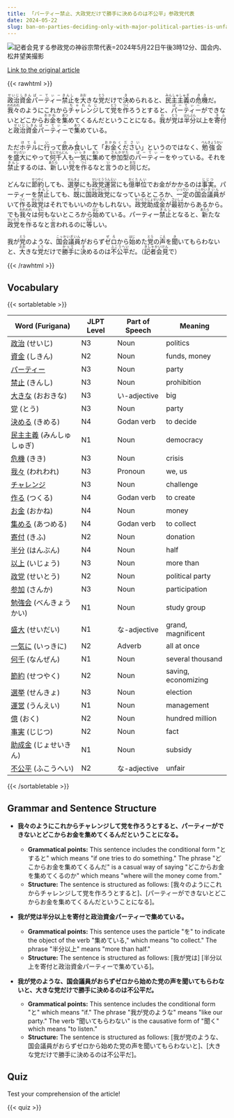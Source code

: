 ```yaml
---
title: 「パーティー禁止、大政党だけで勝手に決めるのは不公平」参政党代表
date: 2024-05-22
slug: ban-on-parties-deciding-only-with-major-political-parties-is-unfair-representative-of-the-opposition-party
---
```


![記者会見する参政党の神谷宗幣代表=2024年5月22日午後3時12分、国会内、松井望美撮影](https://www.asahicom.jp/imgopt/img/a31185fd8d/comm_L/AS20240522003005.jpg "記者会見する参政党の神谷宗幣代表=2024年5月22日午後3時12分、国会内、松井望美撮影")

[Link to the original article](https://asahi.com/articles/ASS5Q2T84S5QUTFK011M.html?iref=pc_politics_top__n)

{{< rawhtml >}}
<p><ruby>政治資金<rt>せいじしきん</rt></ruby><ruby>パーティー<rt>ぱーてぃー</rt>禁止<rt>きんし</rt>を<ruby>大<rt>おお</rt>きな</ruby><ruby>党<rt>とう</rt></ruby>だけで<ruby>決<rt>き</rt>められると、<ruby>民主主義<rt>みんしゅしゅぎ</rt></ruby>の<ruby>危機<rt>きき</rt></ruby>だ。<ruby>我々<rt>われわれ</rt></ruby>のようにこれから<ruby>チャレンジ<rt>ちゃれんじ</rt></ruby>して<ruby>党<rt>とう</rt></ruby>を<ruby>作<rt>つく</rt>ろうとすると、<ruby>パーティー<rt>ぱーてぃー</rt></ruby>ができないとどこから<ruby>お金<rt>おかね</rt></ruby>を<ruby>集<rt>あつ</rt>めて</ruby>くるんだということになる。<ruby>我<rt>わ</rt>が</ruby><ruby>党<rt>とう</rt></ruby>は<ruby>半分<rt>はんぶん</rt></ruby>以上を<ruby>寄付<rt>きふ</rt>と</ruby><ruby>政治資金<rt>せいじしきん</rt></ruby><ruby>パーティー<rt>ぱーてぃー</rt></ruby>で<ruby>集<rt>あつ</rt>めて</ruby>いる。</p>

<p>ただ<ruby>ホテル<rt>ほてる</rt></ruby>に<ruby>行<rt>い</rt></ruby>って<ruby>飲<rt>の</rt></ruby>み<ruby>食<rt>く</rt></ruby>いして「<ruby>お金<rt>おかね</rt></ruby><ruby>ください<rt>ください</rt></ruby>」というのではなく、<ruby>勉強会<rt>べんきょうかい</rt></ruby>を<ruby>盛大<rt>せいだい</rt></ruby>にやって<ruby>何<rt>なに</rt></ruby><ruby>千<rt>せん</rt></ruby><ruby>人<rt>にん</rt></ruby>も<ruby>一気<rt>いっき</rt></ruby>に<ruby>集<rt>あつ</rt></ruby>めて<ruby>参加型<rt>さんかがた</rt></ruby>の<ruby>パーティー<rt>ぱーてぃー</rt></ruby>をやっている。それを<ruby>禁止<rt>きんし</rt></ruby>するのは、<ruby>新<rt>あたら</rt></ruby>しい<ruby>党<rt>とう</rt></ruby>を<ruby>作<rt>つく</rt></ruby>るなと<ruby>言<rt>い</rt></ruby>うのと<ruby>同<rt>おな</rt></ruby>じだ。</p>

<p>どんなに<ruby>節約<rt>せつやく</rt></ruby>しても、<ruby>選挙<rt>せんきょ</rt></ruby>にも<ruby>政党<rt>せいとう</rt><ruby>運営<rt>うんえい</rt></ruby>にも<ruby>億<rt>おく</rt></ruby><ruby>単位<rt>たんい</rt></ruby>でお金がかかるのは<ruby>事実<rt>じじつ</rt></ruby>。パーティーを<ruby>禁止<rt>きんし</rt></ruby>しても、<ruby>既<rt>すで</rt></ruby>に<ruby>国政<rt>こくせい</rt><ruby>政党<rt>せいとう</rt></ruby>になっているところか、<ruby>一定<rt>いってい</rt></ruby>の<ruby>国会<rt>こっかい</rt><ruby>議員<rt>ぎいん</rt></ruby>がいて<ruby>作<rt>つく</rt></ruby>る<ruby>政党<rt>せいとう</rt></ruby>はそれでもいいのかもしれない。<ruby>政党<rt>せいとう</rt></ruby><ruby>助成<rt>じょせい</rt><ruby>金<rt>きん</rt></ruby>が<ruby>最初<rt>さいしょ</rt></ruby>からあるから。でも<ruby>我々<rt>われわれ</rt></ruby>は<ruby>何<rt>なに</rt></ruby>もないところから<ruby>始<rt>はじ</rt></ruby>めている。パーティー<ruby>禁止<rt>きんし</rt></ruby>となると、<ruby>新<rt>あたら</rt></ruby>たな<ruby>政党<rt>せいとう</rt></ruby>を<ruby>作<rt>つく</rt></ruby>るなと<ruby>言<rt>い</rt></ruby>われるのに<ruby>等<rt>ひと</rt></ruby>しい。</p>

<p>我が<ruby>党<rt>とう</rt></ruby>のような、<ruby>国会議員<rt>こっかいぎいん</rt></ruby>がおらず<ruby>ゼロ<rt>ぜろ</rt></ruby>から<ruby>始<rt>はじ</rt></ruby>めた<ruby>党<rt>とう</rt></ruby>の<ruby>声<rt>こえ</rt></ruby>を<ruby>聞<rt>き</rt></ruby>いてもらわないと、<ruby>大<rt>おお</rt></ruby>きな<ruby>党<rt>とう</rt></ruby>だけで<ruby>勝手<rt>かって</rt></ruby>に<ruby>決<rt>き</rt></ruby>めるのは<ruby>不公平<rt>ふこうへい</rt></ruby>だ。（<ruby>記者会見<rt>きしゃかいけん</rt></ruby>で）</p>
{{< /rawhtml >}}

## Vocabulary


{{< sortabletable >}}

| Word (Furigana) | JLPT Level | Part of Speech | Meaning |
|-----------------|------------|---------------|---------|
|[政治](https://jisho.org/search/%E6%94%BF%E6%B2%BB) (せいじ)| N3 | Noun | politics |
|[資金](https://jisho.org/search/%E8%B3%87%E9%87%91) (しきん)| N2 | Noun | funds, money |
|[パーティー](https://jisho.org/search/%E3%83%91%E3%83%BC%E3%83%86%E3%82%A3%E3%83%BC)| N3 | Noun | party |
|[禁止](https://jisho.org/search/%E7%A6%81%E6%AD%A2) (きんし)| N3 | Noun | prohibition |
|[大きな](https://jisho.org/search/%E5%A4%A7%E3%81%8D%E3%81%AA) (おおきな)| N3 | い-adjective | big |
|[党](https://jisho.org/search/%E5%85%9A) (とう)| N3 | Noun | party |
|[決める](https://jisho.org/search/%E6%B1%BA%E3%82%81%E3%82%8B) (きめる)| N4 | Godan verb | to decide |
|[民主主義](https://jisho.org/search/%E6%B0%91%E4%B8%BB%E4%B8%BB%E7%BE%A9) (みんしゅしゅぎ)| N1 | Noun | democracy |
|[危機](https://jisho.org/search/%E5%8D%B1%E6%A9%9F) (きき)| N3 | Noun | crisis |
|[我々](https://jisho.org/search/%E6%88%91%E3%80%85) (われわれ)| N3 | Pronoun | we, us |
|[チャレンジ](https://jisho.org/search/%E3%83%81%E3%83%A3%E3%83%AC%E3%83%B3%E3%82%B8)| N3 | Noun | challenge |
|[作る](https://jisho.org/search/%E4%BD%9C%E3%82%8B) (つくる)| N4 | Godan verb | to create |
|[お金](https://jisho.org/search/%E3%81%8A%E9%87%91) (おかね)| N4 | Noun | money |
|[集める](https://jisho.org/search/%E9%9B%86%E3%82%81%E3%82%8B) (あつめる)| N4 | Godan verb | to collect |
|[寄付](https://jisho.org/search/%E5%AF%84%E4%BB%98) (きふ)| N2 | Noun | donation |
|[半分](https://jisho.org/search/%E5%8D%8A%E5%88%86) (はんぶん)| N4 | Noun | half |
|[以上](https://jisho.org/search/%E4%BB%A5%E4%B8%8A) (いじょう)| N3 | Noun | more than |
|[政党](https://jisho.org/search/%E6%94%BF%E5%85%9A) (せいとう)| N2 | Noun | political party |
|[参加](https://jisho.org/search/%E5%8F%82%E5%8A%A0) (さんか)| N3 | Noun | participation |
|[勉強会](https://jisho.org/search/%E5%8B%89%E5%BC%B7%E4%BC%9A) (べんきょうかい)| N1 | Noun | study group |
|[盛大](https://jisho.org/search/%E7%9B%9B%E5%A4%A7) (せいだい)| N1 | な-adjective | grand, magnificent |
|[一気に](https://jisho.org/search/%E4%B8%80%E6%B0%97%E3%81%AB) (いっきに)| N2 | Adverb | all at once |
|[何千](https://jisho.org/search/%E4%BD%95%E5%8D%83) (なんぜん)| N1 | Noun | several thousand |
|[節約](https://jisho.org/search/%E7%AF%80%E7%B4%84) (せつやく)| N2 | Noun | saving, economizing |
|[選挙](https://jisho.org/search/%E9%81%B8%E6%8C%99) (せんきょ)| N3 | Noun | election |
|[運営](https://jisho.org/search/%E9%81%8B%E5%96%B6) (うんえい)| N1 | Noun | management |
|[億](https://jisho.org/search/%E5%84%84) (おく)| N2 | Noun | hundred million |
|[事実](https://jisho.org/search/%E4%BA%8B%E5%AE%9F) (じじつ)| N2 | Noun | fact |
|[助成金](https://jisho.org/search/%E5%8A%A9%E6%88%90%E9%87%91) (じょせいきん)| N1 | Noun | subsidy |
|[不公平](https://jisho.org/search/%E4%B8%8D%E5%85%AC%E5%B9%B3) (ふこうへい)| N2 | な-adjective | unfair |

{{< /sortabletable >}}


## Grammar and Sentence Structure

- **我々のようにこれからチャレンジして党を作ろうとすると、パーティーができないとどこからお金を集めてくるんだということになる。**
    - **Grammatical points:** This sentence includes the conditional form "とすると" which means "if one tries to do something." The phrase "どこからお金を集めてくるんだ" is a casual way of saying "どこからお金を集めてくるのか" which means "where will the money come from."
    - **Structure:** The sentence is structured as follows: [我々のようにこれからチャレンジして党を作ろうとすると]、[パーティーができないとどこからお金を集めてくるんだということになる]。

- **我が党は半分以上を寄付と政治資金パーティーで集めている。**
    - **Grammatical points:** This sentence uses the particle "を" to indicate the object of the verb "集めている," which means "to collect." The phrase "半分以上" means "more than half."
    - **Structure:** The sentence is structured as follows: [我が党は] [半分以上を寄付と政治資金パーティーで集めている]。

- **我が党のような、国会議員がおらずゼロから始めた党の声を聞いてもらわないと、大きな党だけで勝手に決めるのは不公平だ。**
    - **Grammatical points:** This sentence includes the conditional form "と" which means "if." The phrase "我が党のような" means "like our party." The verb "聞いてもらわない" is the causative form of "聞く" which means "to listen."
    - **Structure:** The sentence is structured as follows: [我が党のような、国会議員がおらずゼロから始めた党の声を聞いてもらわないと]、[大きな党だけで勝手に決めるのは不公平だ]。

## Quiz

Test your comprehension of the article!

{{< quiz >}}